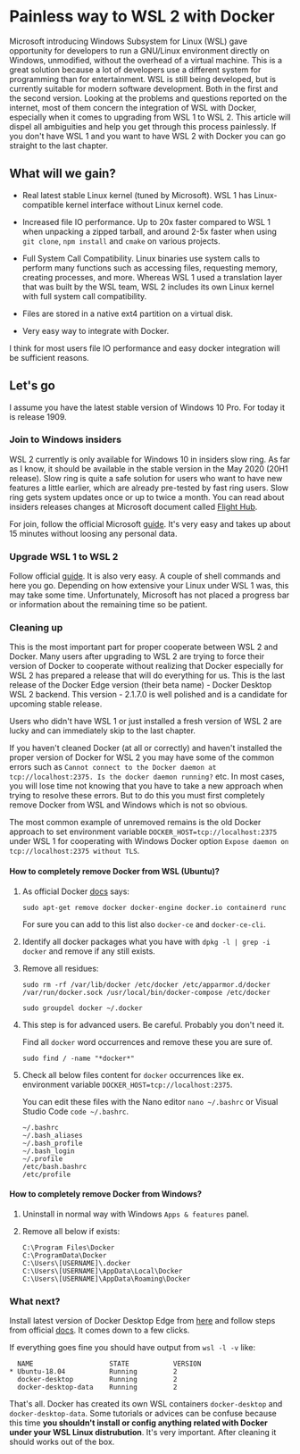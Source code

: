 # Painless way to WSL 2 with Docker

Microsoft introducing Windows Subsystem for Linux (WSL) gave opportunity for developers to run a GNU/Linux environment directly on Windows, unmodified, without the overhead of a virtual machine. This is a great solution because a lot of developers use a different system for programming than for entertainment. WSL is still being developed, but is currently suitable for modern software development. Both in the first and the second version. Looking at the problems and questions reported on the internet, most of them concern the integration of WSL with Docker, especially when it comes to upgrading from WSL 1 to WSL 2. This article will dispel all ambiguities and help you get through this process painlessly. If you don't have WSL 1 and you want to have WSL 2 with Docker you can go straight to the last chapter.

## What will we gain?

- Real latest stable Linux kernel (tuned by Microsoft). WSL 1 has Linux-compatible kernel interface without Linux kernel code.

- Increased file IO performance. Up to 20x faster compared to WSL 1 when unpacking a zipped tarball, and around 2-5x faster when using `git clone`, `npm install` and `cmake` on various projects.

- Full System Call Compatibility. Linux binaries use system calls to perform many functions such as accessing files, requesting memory, creating processes, and more. Whereas WSL 1 used a translation layer that was built by the WSL team, WSL 2 includes its own Linux kernel with full system call compatibility.

- Files are stored in a native ext4 partition on a virtual disk.

- Very easy way to integrate with Docker.

I think for most users file IO performance and easy docker integration will be sufficient reasons.

## Let's go

I assume you have the latest stable version of Windows 10 Pro. For today it is release 1909.

### Join to Windows insiders

WSL 2 currently is only available for Windows 10 in insiders slow ring. As far as I know, it should be available in the stable version in the May 2020 (20H1 release). Slow ring is quite a safe solution for users who want to have new features a little earlier, which are already pre-tested by fast ring users. Slow ring gets system updates once or up to twice a month. You can read about insiders releases changes at Microsoft document called [Flight Hub](https://docs.microsoft.com/en-us/windows-insider/flight-hub/).

For join, follow the official Microsoft [guide](https://insider.windows.com/en-us/for-business-getting-started/#install). It's very easy and takes up about 15 minutes without loosing any personal data.

### Upgrade WSL 1 to WSL 2

Follow official [guide](https://docs.microsoft.com/en-us/windows/wsl/wsl2-install). It is also very easy. A couple of shell commands and here you go. Depending on how extensive your Linux under WSL 1 was, this may take some time. Unfortunately, Microsoft has not placed a progress bar or information about the remaining time so be patient.

### Cleaning up

This is the most important part for proper cooperate between WSL 2 and Docker. Many users after upgrading to WSL 2 are trying to force their version of Docker to cooperate without realizing that Docker especially for WSL 2 has prepared a release that will do everything for us. This is the last release of the Docker Edge version (their beta name) - Docker Desktop WSL 2 backend. This version - 2.1.7.0 is well polished and is a candidate for upcoming stable release.

Users who didn't have WSL 1 or just installed a fresh version of WSL 2 are lucky and can immediately skip to the last chapter.

If you haven't cleaned Docker (at all or correctly) and haven't installed the proper version of Docker for WSL 2 you may have some of the common errors such as `Cannot connect to the Docker daemon at tcp://localhost:2375. Is the docker daemon running?` etc. In most cases, you will lose time not knowing that you have to take a new approach when trying to resolve these errors. But to do this you must first completely remove Docker from WSL and Windows which is not so obvious.

The most common example of unremoved remains is the old Docker approach to set environment variable `DOCKER_HOST=tcp://localhost:2375` under WSL 1 for cooperating with Windows Docker option `Expose daemon on tcp://localhost:2375 without TLS`.

#### How to completely remove Docker from WSL (Ubuntu)?

1. As official Docker [docs](https://docs.docker.com/install/linux/docker-ce/ubuntu/#uninstall-old-versions) says:

   `sudo apt-get remove docker docker-engine docker.io containerd runc`

   For sure you can add to this list also `docker-ce` and `docker-ce-cli`.

2. Identify all docker packages what you have with `dpkg -l | grep -i docker` and remove if any still exists.

3. Remove all residues:

   ```
   sudo rm -rf /var/lib/docker /etc/docker /etc/apparmor.d/docker /var/run/docker.sock /usr/local/bin/docker-compose /etc/docker

   sudo groupdel docker ~/.docker
   ```

4. This step is for advanced users. Be careful. Probably you don't need it.

   Find all `docker` word occurrences and remove these you are sure of.

   `sudo find / -name "*docker*"`

5. Check all below files content for `docker` occurrences like ex. environment variable `DOCKER_HOST=tcp://localhost:2375`.

   You can edit these files with the Nano editor `nano ~/.bashrc` or Visual Studio Code `code ~/.bashrc`.

   ```
   ~/.bashrc
   ~/.bash_aliases
   ~/.bash_profile
   ~/.bash_login
   ~/.profile
   /etc/bash.bashrc
   /etc/profile
   ```

#### How to completely remove Docker from Windows?

1. Uninstall in normal way with Windows `Apps & features` panel.
2. Remove all below if exists:

   ```
   C:\Program Files\Docker
   C:\ProgramData\Docker
   C:\Users\[USERNAME]\.docker
   C:\Users\[USERNAME]\AppData\Local\Docker
   C:\Users\[USERNAME]\AppData\Roaming\Docker
   ```

### What next?

Install latest version of Docker Desktop Edge from [here](https://docs.docker.com/docker-for-windows/edge-release-notes/) and follow steps from official [docs](https://docs.docker.com/docker-for-windows/wsl-tech-preview/). It comes down to a few clicks.

If everything goes fine you should have output from `wsl -l -v` like:

```
  NAME                   STATE           VERSION
* Ubuntu-18.04           Running         2
  docker-desktop         Running         2
  docker-desktop-data    Running         2
```

That's all. Docker has created its own WSL containers `docker-desktop` and `docker-desktop-data`. Some tutorials or advices can be confuse because this time **you shouldn't install or config anything related with Docker under your WSL Linux distrubution**. It's very important. After cleaning it should works out of the box.
